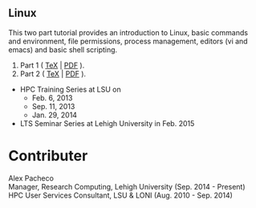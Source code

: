 ## Linux
This two part tutorial provides an introduction to Linux, basic commands and environment, 
file permissions, process management, editors (vi and emacs) and basic shell scripting.

  1. Part 1 ( [TeX](Linux-1.tex) | [PDF](Linux-1.pdf) ).
  2. Part 2 ( [TeX](Linux-2.tex) | [PDF](Linux-2.pdf) ).

  * HPC Training Series at LSU on
    + Feb. 6, 2013
    + Sep. 11, 2013
    + Jan. 29, 2014
  * LTS Seminar Series at Lehigh University in Feb. 2015


# Contributer
Alex Pacheco  
 Manager, Research Computing, Lehigh University (Sep. 2014 - Present)  
 HPC User Services Consultant, LSU & LONI (Aug. 2010 - Sep. 2014)  
